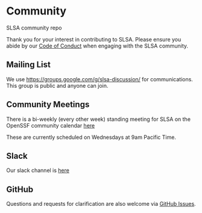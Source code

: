# Community

SLSA community repo

Thank you for your interest in contributing to SLSA. Please ensure you abide by
our [Code of Conduct](../code-of-conduct.md) when engaging with the SLSA community.

## Mailing List

We use https://groups.google.com/g/slsa-discussion/ for communications.
This group is public and anyone can join.

## Community Meetings

There is a bi-weekly (every other week) standing meeting for SLSA on the OpenSSF community calendar [here](https://calendar.google.com/calendar/u/0?cid=czYzdm9lZmhwNWk5cGZsdGI1cTY3bmdwZXNAZ3JvdXAuY2FsZW5kYXIuZ29vZ2xlLmNvbQ)

These are currently scheduled on Wednesdays at 9am Pacific Time.

## Slack

Our slack channel is [here](https://openssf.slack.com/archives/C029E4N3DPF)

## GitHub

Questions and requests for clarification are also welcome via
[GitHub Issues](https://github.com/slsa-framework/slsa/issues).
